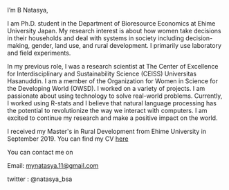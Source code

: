 I’m B Natasya, 

I am Ph.D. student in the Department of Bioresource Economics at Ehime University Japan. 
My research interest is about how women take decisions in their households and deal with systems in society including decision-making, gender, land use, and rural development. 
I primarily use laboratory and field experiments. 

In my previous role, I was a research scientist at 
The Center of Excellence for Interdisciplinary and Sustainability Science (CEISS) Universitas Hasanuddin. I am a member of the Organization for Women in Science for the Developing World (OWSD). 
I worked on a variety of projects. 
I am passionate about using technology to solve real-world problems. Currently, I worked using R-stats and 
I believe that natural language processing has the potential to revolutionize the way we interact with computers. 
I am excited to continue my research and make a positive impact on the world.

I received my Master's in Rural Development from Ehime University in September 2019. 
You can find my CV [here](https://github.com/mynatasya11/mynatasya11/files/11778571/here.pdf)

You can contact me on 

Email: mynatasya.11@gmail.com

twitter : @natasya_bsa


<!---
mynatasya11/mynatasya11 is a ✨ special ✨ repository because its `README.md` (this file) appears on your GitHub profile.
You can click the Preview link to take a look at your changes.
--->
